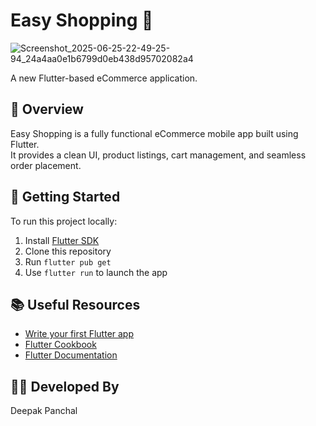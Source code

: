 # Easy Shopping 🛒

![Screenshot_2025-06-25-22-49-25-94_24a4aa0e1b6799d0eb438d95702082a4](https://github.com/user-attachments/assets/dad89483-22e4-497f-8278-6bde4af503ca)


A new Flutter-based eCommerce application.

## 📱 Overview

Easy Shopping is a fully functional eCommerce mobile app built using Flutter.  
It provides a clean UI, product listings, cart management, and seamless order placement.

## 🚀 Getting Started

To run this project locally:

1. Install [Flutter SDK](https://flutter.dev/docs/get-started/install)
2. Clone this repository
3. Run `flutter pub get`
4. Use `flutter run` to launch the app

## 📚 Useful Resources

- [Write your first Flutter app](https://docs.flutter.dev/get-started/codelab)
- [Flutter Cookbook](https://docs.flutter.dev/cookbook)
- [Flutter Documentation](https://docs.flutter.dev/)

## 👨‍💻 Developed By

Deepak Panchal

